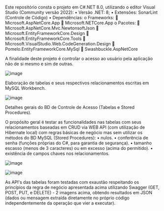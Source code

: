 Este repositório consta o projeto em C#.NET 8.0, utilizando o editor Visual Studio (Community versão 2022):
    • Versão .NET: 8;
    • Extensões: SonarLint (Controle de Código)
    • Dependências:
      o Frameworks:
         Microsoft.AspNetCore.App
         Microsoft.NETCore.App
      o Pacotes:
         Microsoft.AspNetCore.Mvc.NewtonsoftJson
         Microsoft.EntityFrameworkCore.Design
         Microsoft.EntityFrameworkCore.Tools
         Microsoft.VisualStudio.Web.CodeGeneration.Design
         Pomelo.EntityFrameworkCore.MySql
         Swashbuckle.AspNetCore

A finalidade deste projeto é controlar o acesso ao usuário pela aplicação não de si mesmo e sim de outras.

![image](https://github.com/user-attachments/assets/2192056a-8aef-4c7c-a0f2-6ac4964c2a25)

Elaboração de tabelas e seus respectivos relacionamentos escritas em MySQL Workbench.

![image](https://github.com/user-attachments/assets/193f5fa7-5cef-4b4b-b9cf-664c25f4cf2a)

  Detalhes gerais do BD de Controle de Acesso (Tabelas e Stored Procedures).

O propósito geral é testar as funcionalidades nas tabelas com seus relacionamentos baseadas em CRUD via WEB API (com utilização de Hibernate local) com regras básicas de negócio mas sem utilizar os métodos do BD MySQL (Stored Procedures):
    • nulos.
    • conferência de senha (funções próprias do C#, para garantia de segurança).
    • tamanho escasso (menos de 3 caracteres) ou em excesso (acima do permitido).
    • existência de campos chaves nos relacionamentos.

![image](https://github.com/user-attachments/assets/be94e714-7eff-480c-a7bb-0ad9a14f378e)

![image](https://github.com/user-attachments/assets/5a133e08-f82b-468c-9246-d4db8a8570db)

As API's das tabelas foram testadas com exaustão respeitando os princípios da regra de negócio apresentada acima utilizando Swagger (GET, POST, PUT, e DELETE) - 2 imagens acima, obtendo resultados em JSON (dados ou mensagem extraída diretamente no próprio código independentemente da operação que vier a executar).
